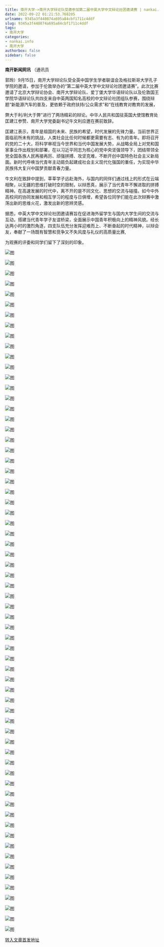 ```yaml
---
title: 南开大学->南开大学辩论队受邀参加第二届中英大学中文辩论社团邀请赛 | nankai.info
date: 2022-09-22 01:21:53.768205
urlname: 9345a3f440874a695a84cbf1711c4ddf
slug: 9345a3f440874a695a84cbf1711c4ddf
tags: 
- 南开大学
categories:
- nankai.info
- 南开大学
authorbox: false
sidebar: false
---
```

**南开新闻网讯** （通讯员

郭玲）9月15日，南开大学辩论队受全英中国学生学者联谊会及格拉斯哥大学孔子学院的邀请，参加于伦敦举办的“第二届中英大学中文辩论社团邀请赛”。此次比赛邀请了北京大学辩论协会、南开大学辩论队、爱丁堡大学华语辩论队以及伦敦国王学院华语辩论队共四支来自中英两国知名高校的中文辩论社团组队参赛，围绕辩题“新能源汽车的普及，更依赖于政府扶持/公众需求”和“在线教育对教育的发展，
<!--more-->
弊大于利/利大于弊”进行了两场精彩的辩论。中华人民共和国驻英国大使馆教育处匡建江参赞、南开大学党委副书记牛文利应邀在赛前致辞。

匡建江表示，青年是祖国的未来、民族的希望，时代发展的先锋力量。当前世界正面临前所未有的挑战，人类社会比任何时候都更需要有志、有为的青年。即将召开的党的二十大，将科学审视当今世界和当代中国发展大势，从战略全局上对党和国家事业作出规划和部署，在以习近平同志为核心的党中央坚强领导下，团结带领全党全国各族人民再接再厉、顽强拼搏、攻坚克难，不断开创中国特色社会主义新局面。新时代呼唤当代青年主动肩负起建成社会主义现代化强国的重任，为实现中华民族伟大复兴中国梦贡献青春力量。

牛文利在致辞中提到，莘莘学子远赴海外，与国内的同伴们通过线上的形式在云端相聚，以无疆的思维打破时空的限制，以辩悉真，展示了当代青年不懈进取的拼搏精神。在高速发展的时代中，离不开的是不同文化、思想的交流与碰撞。如今中外高校间的协同发展和相互学习的程度与日俱增，希望各位同学们能在此次辩赛中激荡出新的思维火花，激发出新的思辨灵感。

据悉，中英大学中文辩论社团邀请赛旨在促进海外留学生与国内大学生间的交流与互动，搭建当代青年学子友谊桥梁，全面展示中国青年积极向上的精神风貌。经长达两小时的激烈角逐，四支队伍充分发挥迎难而上、不断奋起的时代精神，以辩会友，奉献了一场既有智慧和竞争又不失风度与礼仪的高质量比赛,

为观赛的评委和同学们留下了深刻的印象。

![图](http://news.nankai.edu.cn/ywsd/system/2022/09/20/g)

![图](http://news.nankai.edu.cn/ywsd/system/2022/09/20/n)

![图](http://news.nankai.edu.cn/ywsd/system/2022/09/20/p)

![图](http://news.nankai.edu.cn/ywsd/system/2022/09/20/)

![图](http://news.nankai.edu.cn/ywsd/system/2022/09/20/0)

![图](http://news.nankai.edu.cn/ywsd/system/2022/09/20/e)

![图](http://news.nankai.edu.cn/ywsd/system/2022/09/20/2)

![图](http://news.nankai.edu.cn/ywsd/system/2022/09/20/3)

![图](http://news.nankai.edu.cn/ywsd/system/2022/09/20/7)

![图](http://news.nankai.edu.cn/ywsd/system/2022/09/20/a)

![图](http://news.nankai.edu.cn/ywsd/system/2022/09/20/0)

![图](http://news.nankai.edu.cn/ywsd/system/2022/09/20/0)

![图](http://news.nankai.edu.cn/ywsd/system/2022/09/20/_)

![图](http://news.nankai.edu.cn/ywsd/system/2022/09/20/5)

![图](http://news.nankai.edu.cn/ywsd/system/2022/09/20/4)

![图](http://news.nankai.edu.cn/ywsd/system/2022/09/20/9)

![图](http://news.nankai.edu.cn/ywsd/system/2022/09/20/7)

![图](http://news.nankai.edu.cn/ywsd/system/2022/09/20/4)

![图](http://news.nankai.edu.cn/ywsd/system/2022/09/20/0)

![图](http://news.nankai.edu.cn/ywsd/system/2022/09/20/0)

![图](http://news.nankai.edu.cn/ywsd/system/2022/09/20/0)

![图](http://news.nankai.edu.cn/ywsd/system/2022/09/20/3)

![图](http://news.nankai.edu.cn/ywsd/system/2022/09/20/0)

![图](http://news.nankai.edu.cn/ywsd/system/2022/09/20/0)

![图](http://news.nankai.edu.cn/)

![图](http://news.nankai.edu.cn/ywsd/system/2022/09/20/9)

![图](http://news.nankai.edu.cn/ywsd/system/2022/09/20/7)

![图](http://news.nankai.edu.cn/ywsd/system/2022/09/20/4)

![图](http://news.nankai.edu.cn/)

![图](http://news.nankai.edu.cn/ywsd/system/2022/09/20/0)

![图](http://news.nankai.edu.cn/ywsd/system/2022/09/20/0)

![图](http://news.nankai.edu.cn/ywsd/system/2022/09/20/0)

![图](http://news.nankai.edu.cn/)

![图](http://news.nankai.edu.cn/ywsd/system/2022/09/20/3)

![图](http://news.nankai.edu.cn/ywsd/system/2022/09/20/0)

![图](http://news.nankai.edu.cn/ywsd/system/2022/09/20/0)

![图](http://news.nankai.edu.cn/)

![图](http://news.nankai.edu.cn/ywsd/system/2022/09/20/c)

![图](http://news.nankai.edu.cn/ywsd/system/2022/09/20/i)

![图](http://news.nankai.edu.cn/ywsd/system/2022/09/20/p)

![图](http://news.nankai.edu.cn/)

![图](http://news.nankai.edu.cn/ywsd/system/2022/09/20/n)

![图](http://news.nankai.edu.cn/ywsd/system/2022/09/20/c)

![图](http://news.nankai.edu.cn/ywsd/system/2022/09/20/)

![图](http://news.nankai.edu.cn/ywsd/system/2022/09/20/u)

![图](http://news.nankai.edu.cn/ywsd/system/2022/09/20/d)

![图](http://news.nankai.edu.cn/ywsd/system/2022/09/20/e)

![图](http://news.nankai.edu.cn/ywsd/system/2022/09/20/)

![图](http://news.nankai.edu.cn/ywsd/system/2022/09/20/i)

![图](http://news.nankai.edu.cn/ywsd/system/2022/09/20/a)

![图](http://news.nankai.edu.cn/ywsd/system/2022/09/20/k)

![图](http://news.nankai.edu.cn/ywsd/system/2022/09/20/n)

![图](http://news.nankai.edu.cn/ywsd/system/2022/09/20/a)

![图](http://news.nankai.edu.cn/ywsd/system/2022/09/20/n)

![图](http://news.nankai.edu.cn/ywsd/system/2022/09/20/)

![图](http://news.nankai.edu.cn/ywsd/system/2022/09/20/s)

![图](http://news.nankai.edu.cn/ywsd/system/2022/09/20/w)

![图](http://news.nankai.edu.cn/ywsd/system/2022/09/20/e)

![图](http://news.nankai.edu.cn/ywsd/system/2022/09/20/n)

![图](http://news.nankai.edu.cn/)

![图](http://news.nankai.edu.cn/)

![图](http://news.nankai.edu.cn/ywsd/system/2022/09/20/:)

![图](http://news.nankai.edu.cn/ywsd/system/2022/09/20/p)

![图](http://news.nankai.edu.cn/ywsd/system/2022/09/20/t)

![图](http://news.nankai.edu.cn/ywsd/system/2022/09/20/t)

![图](http://news.nankai.edu.cn/ywsd/system/2022/09/20/h)

[转入文章首发地址](http://news.nankai.edu.cn/ywsd/system/2022/09/20/030052872.shtml)